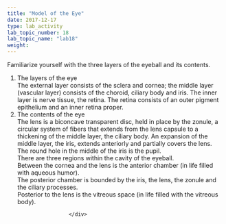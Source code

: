 ```yaml
---
title: "Model of the Eye"
date: 2017-12-17
type: lab_activity
lab_topic_number: 18
lab_topic_name: "lab18"
weight: 
---
```

<div class="entrybody">
						<p>Familiarize yourself with the three layers of the eyeball and its contents.</p>


<ol>
<li>The layers of the eye <br>
The external layer consists of the sclera and cornea; the middle layer (vascular layer) consists of the choroid, ciliary body and iris. The inner layer is nerve tissue, the retina. The retina consists of an outer pigment epithelium and an inner retina proper.</li>
<li>The contents of the eye <br>
The lens is a biconcave transparent disc, held in place by the zonule, a circular system of fibers that extends from the lens capsule to a thickening of the middle layer, the ciliary body. An expansion of the middle layer, the iris, extends anteriorly and partially covers the lens. The round hole in the middle of the iris is the pupil. <br>
There are three regions within the cavity of the eyeball. <br>
Between the cornea and the lens is the anterior chamber (in life filled with aqueous humor). <br>
The posterior chamber is bounded by the iris, the lens, the zonule and the ciliary processes. <br>
Posterior to the lens is the vitreous space (in life filled with the vitreous body).</li>
</ol>


						
						
						</div>